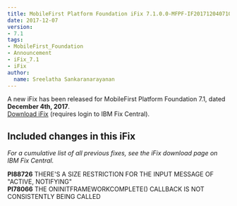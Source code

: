 ```yaml
---
title: MobileFirst Platform Foundation iFix 7.1.0.0-MFPF-IF201712040710 released
date: 2017-12-07
version:
- 7.1
tags:
- MobileFirst_Foundation
- Announcement
- iFix_7.1
- iFix
author:
  name: Sreelatha Sankaranarayanan
---
```

A new iFix has been released for MobileFirst Platform Foundation 7.1, dated **December 4th, 2017**.  
[Download iFix](http://www.ibm.com/support/fixcentral/swg/quickorder?parent=ibm%7EOther%2Bsoftware&product=ibm/Other+software/IBM+MobileFirst+Platform+Foundation&release=7.1.0.0&platform=All&function=all&source=fc) (requires login to IBM Fix Central).

## Included changes in this iFix
*For a cumulative list of all previous fixes, see the iFix download page on IBM Fix Central.*

**PI88726** THERE'S A SIZE RESTRICTION FOR THE INPUT MESSAGE OF "ACTIVE, NOTIFYING" <br/>
**PI78066** THE ONINITFRAMEWORKCOMPLETE() CALLBACK IS NOT CONSISTENTLY BEING CALLED

